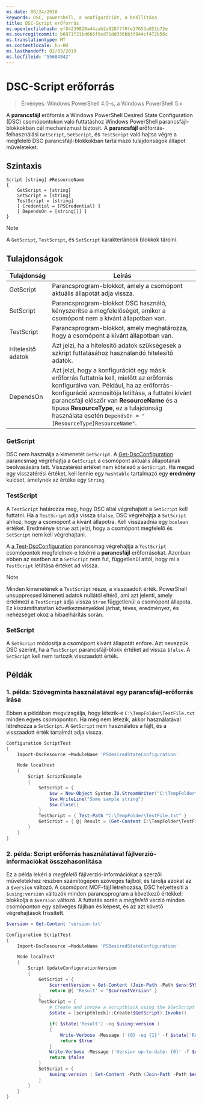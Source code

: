 ```yaml
---
ms.date: 08/24/2018
keywords: DSC, powershell, a konfigurációt, a beállítása
title: DSC-Script erőforrás
ms.openlocfilehash: ef84239820a44aab2a028f7f0fe17653a851b72e
ms.sourcegitcommit: b6871f21bd666f9cd71dd336bb3f844cf472b56c
ms.translationtype: MT
ms.contentlocale: hu-HU
ms.lasthandoff: 02/03/2019
ms.locfileid: "55684842"
---
```

# <a name="dsc-script-resource"></a>DSC-Script erőforrás

> Érvényes: Windows PowerShell 4.0-s, a Windows PowerShell 5.x

A **parancsfájl** erőforrás a Windows PowerShell Desired State Configuration (DSC) csomópontokon való futtatáshoz Windows PowerShell parancsfájl-blokkokban cél mechanizmust biztosít. A **parancsfájl** erőforrás-felhasználási `GetScript`, `SetScript`, és `TestScript` való hajtsa végre a megfelelő DSC parancsfájl-blokkokban tartalmazó tulajdonságok állapot műveleteket.

## <a name="syntax"></a>Szintaxis

```
Script [string] #ResourceName
{
    GetScript = [string]
    SetScript = [string]
    TestScript = [string]
    [ Credential = [PSCredential] ]
    [ DependsOn = [string[]] ]
}
```

> [!NOTE]
> A `GetScript`, `TestScript`, és `SetScript` karakterláncok blokkok tárolni.

## <a name="properties"></a>Tulajdonságok

|Tulajdonság|Leírás|
|--------|-----------|
|GetScript|Parancsprogram-blokkot, amely a csomópont aktuális állapotát adja vissza.|
|SetScript|Parancsprogram-blokkot DSC használó, kényszerítse a megfelelőséget, amikor a csomópont nem a kívánt állapotban van.|
|TestScript|Parancsprogram-blokkot, amely meghatározza, hogy a csomópont a kívánt állapotban van.|
|Hitelesítő adatok| Azt jelzi, ha a hitelesítő adatok szükségesek a szkript futtatásához használandó hitelesítő adatok.|
|DependsOn| Azt jelzi, hogy a konfigurációt egy másik erőforrás futtatnia kell, mielőtt az erőforrás konfigurálva van. Például, ha az erőforrás-konfiguráció azonosítója letiltása, a futtatni kívánt parancsfájl először van **ResourceName** és a típusa **ResourceType**, ez a tulajdonság használata esetén `DependsOn = "[ResourceType]ResourceName"`.

### <a name="getscript"></a>GetScript

DSC nem használja a kimenetét `GetScript`. A [Get-DscConfiguration](/powershell/module/PSDesiredStateConfiguration/Get-DscConfiguration) parancsmag végrehajtja a `GetScript` a csomópont aktuális állapotának beolvasására tett. Visszatérési értéket nem kötelező a `GetScript`. Ha megad egy visszatérési értéket, kell lennie egy `hashtable` tartalmazó egy **eredmény** kulcsot, amelynek az értéke egy `String`.

### <a name="testscript"></a>TestScript

A `TestScript` határozza meg, hogy DSC által végrehajtott a `SetScript` kell futtatni. Ha a `TestScript` adja vissza `$false`, DSC végrehajtja a `SetScript` ahhoz, hogy a csomópont a kívánt állapotra. Kell visszaadnia egy `boolean` értéket. Eredménye `$true` azt jelzi, hogy a csomópont megfelelő és `SetScript` nem kell végrehajtani.

A [a Test-DscConfiguration](/powershell/module/PSDesiredStateConfiguration/Test-DscConfiguration) parancsmag végrehajtja a `TestScript` csomópontok megfelelnek-e lekérni a **parancsfájl** erőforrásokat. Azonban ebben az esetben az a `SetScript` nem fut, függetlenül attól, hogy mi a `TestScript` letiltása értéket ad vissza.

> [!NOTE]
> Minden kimenetének a `TestScript` része, a visszaadott érték. PowerShell unsuppressed kimeneti adatok nullától eltérő, ami azt jelenti, amely értelmezi a `TestScript` adja vissza `$true` függetlenül a csomópont állapota.
> Ez kiszámíthatatlan következményekkel járhat, téves, eredményez, és nehézséget okoz a hibaelhárítás során.

### <a name="setscript"></a>SetScript

A `SetScript` módosítja a csomópont kívánt állapotát enfore. Azt nevezzük DSC szerint, ha a `TestScript` parancsfájl-blokk értéket ad vissza `$false`. A `SetScript` kell nem tartozik visszaadott érték.

## <a name="examples"></a>Példák

### <a name="example-1-write-sample-text-using-a-script-resource"></a>1. példa: Szövegminta használatával egy parancsfájl-erőforrás írása

Ebben a példában megvizsgálja, hogy létezik-e `C:\TempFolder\TestFile.txt` minden egyes csomóponton. Ha még nem létezik, akkor használatával létrehozza a `SetScript`. A `GetScript` nem használatos a fájlt, és a visszaadott érték tartalmát adja vissza.

```powershell
Configuration ScriptTest
{
    Import-DscResource –ModuleName 'PSDesiredStateConfiguration'

    Node localhost
    {
        Script ScriptExample
        {
            SetScript = {
                $sw = New-Object System.IO.StreamWriter("C:\TempFolder\TestFile.txt")
                $sw.WriteLine("Some sample string")
                $sw.Close()
            }
            TestScript = { Test-Path "C:\TempFolder\TestFile.txt" }
            GetScript = { @{ Result = (Get-Content C:\TempFolder\TestFile.txt) } }
        }
    }
}
```

### <a name="example-2-compare-version-information-using-a-script-resource"></a>2. példa: Script erőforrás használatával fájlverzió-információkat összehasonlítása

Ez a példa lekéri a *megfelelő* fájlverzió-információkat a szerzői műveletekhez részben számítógépen szöveges fájlból, és tárolja azokat az a `$version` változó. A csomópont MOF-fájl létrehozása, DSC helyettesíti a `$using:version` változók minden parancsprogram a következő értékkel: blokkolja a `$version` változó. A futtatás során a *megfelelő* verzió minden csomóponton egy szöveges fájlban és képest, és az azt követő végrehajtások frissített.

```powershell
$version = Get-Content 'version.txt'

Configuration ScriptTest
{
    Import-DscResource –ModuleName 'PSDesiredStateConfiguration'

    Node localhost
    {
        Script UpdateConfigurationVersion
        {
            GetScript = {
                $currentVersion = Get-Content (Join-Path -Path $env:SYSTEMDRIVE -ChildPath 'version.txt')
                return @{ 'Result' = "$currentVersion" }
            }
            TestScript = {
                # Create and invoke a scriptblock using the $GetScript automatic variable, which contains a string representation of the GetScript.
                $state = [scriptblock]::Create($GetScript).Invoke()

                if( $state['Result'] -eq $using:version )
                {
                    Write-Verbose -Message ('{0} -eq {1}' -f $state['Result'],$using:version)
                    return $true
                }
                Write-Verbose -Message ('Version up-to-date: {0}' -f $using:version)
                return $false
            }
            SetScript = {
                $using:version | Set-Content -Path (Join-Path -Path $env:SYSTEMDRIVE -ChildPath 'version.txt')
            }
        }
    }
}
```